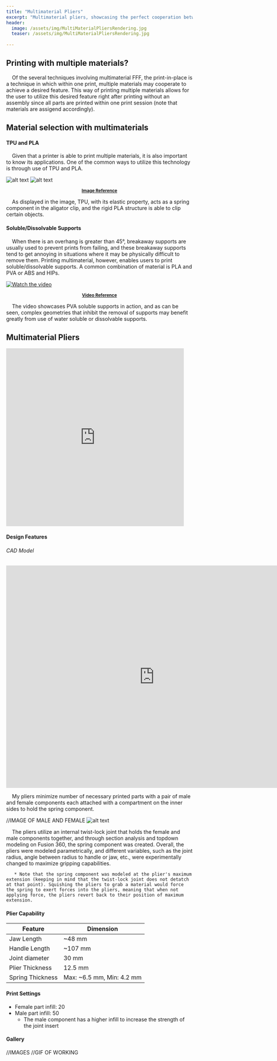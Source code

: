 ```yaml
---
title: "Multimaterial Pliers"
excerpt: "Multimaterial pliers, showcasing the perfect cooperation between rigid PLA and elastic TPU, is able to pick up things as small as a resistor."
header:
  image: /assets/img/MultiMaterialPliersRendering.jpg
  teaser: /assets/img/MultiMaterialPliersRendering.jpg
   
---
```

## Printing with multiple materials?

&nbsp;&nbsp;&nbsp;&nbsp;Of the several techniques involving multimaterial FFF, the print-in-place is a technique in which within one print, multiple materials may cooperate to achieve a desired feature. This way of printing multiple materials allows for the user to utilize this desired feature right after printing without an assembly since all parts are printed within one print session (note that materials are assigend accordingly). 

## Material selection with multimaterials

#### TPU and PLA

&nbsp;&nbsp;&nbsp;&nbsp;Given that a printer is able to print multiple materials, it is also important to know its applications. One of the common ways to utilize this technology is through use of TPU and PLA.

![alt text](https://ChanwooLe2.github.io/assets/img/MultiMaterialEx.png "MultiMaterial Example1")
![alt text](https://ChanwooLe2.github.io/assets/img/MultiMaterialEx2.png "MultiMaterial Example2")

<small> <p style="text-align: center;"> [**Image Reference**](https://community.ultimaker.com/topic/42890-ultimaker-cura-53-beta-released/) </p> </small>

&nbsp;&nbsp;&nbsp;&nbsp;As displayed in the image, TPU, with its elastic property, acts as a spring component in the aligator clip, and the rigid PLA structure is able to clip certain objects.

#### Soluble/Dissolvable Supports

&nbsp;&nbsp;&nbsp;&nbsp;When there is an overhang is greater than 45°, breakaway supports are usually used to prevent prints from failing, and these breakaway supports tend to get annoying in situations where it may be physically difficult to remove them. Printing multimaterial, however, enables users to print soluble/dissolvable supports. A common combination of material is PLA and PVA or ABS and HIPs.

[![Watch the video](https://img.youtube.com/vi/_PhN_3ijv8I/maxresdefault.jpg)](https://youtu.be/_PhN_3ijv8I)
<small> <p style="text-align: center;"> [**Video Reference**](https://www.youtube.com/@3dprintlife253) </p> </small>

&nbsp;&nbsp;&nbsp;&nbsp;The video showcases PVA soluble supports in action, and as can be seen, complex geometries that inhibit the removal of supports may benefit greatly from use of water soluble or dissolvable supports.

## Multimaterial Pliers

<iframe src="https://giphy.com/embed/7tUbr1NVhyq3XBHtzr" width="480" height="480" frameBorder="0" class="giphy-embed" allowFullScreen></iframe><p><a href="https://giphy.com/gifs/7tUbr1NVhyq3XBHtzr"></a></p>

#### Design Features

###### CAD Model
<iframe src="https://vanderbilt643.autodesk360.com/shares/public/SH512d4QTec90decfa6e52489135c91e2e3a?mode=embed" width="800" height="600" allowfullscreen="true" webkitallowfullscreen="true" mozallowfullscreen="true"  frameborder="0"></iframe>

&nbsp;&nbsp;&nbsp;&nbsp;My pliers minimize number of necessary printed parts with a pair of male and female components each attached with a compartment on the inner sides to hold the spring component. 

//IMAGE OF MALE AND FEMALE
![alt text](https://ChanwooLe2.github.io/assets/img/MultiMaterialTwistLock.png "Lock Mechanism")

&nbsp;&nbsp;&nbsp;&nbsp;The pliers utilize an internal twist-lock joint that holds the female and male components together, and through section analysis and topdown modeling on Fusion 360, the spring component was created. Overall, the pliers were modeled parametrically, and different variables, such as the joint radius, angle between radius to handle or jaw, etc., were experimentally changed to maximize gripping capabilities.

       * Note that the spring component was modeled at the plier's maximum extension (keeping in mind that the twist-lock joint does not detatch at that point). Squishing the pliers to grab a material would force the spring to exert forces into the pliers, meaning that when not applying force, the pliers revert back to their position of maximum extension.

#### Plier Capability
| Feature | Dimension |
| --- | --- |
| Jaw Length | ~48 mm |
| Handle Length | ~107 mm |
| Joint diameter | 30 mm |
| Plier Thickness | 12.5 mm |
| Spring Thickness | Max: ~6.5 mm, Min: 4.2 mm |

#### Print Settings
 * Female part infill: 20
 * Male part infill: 50
   * The male component has a higher infill to increase the strength of the joint insert

#### Gallery

//IMAGES
//GIF OF WORKING

